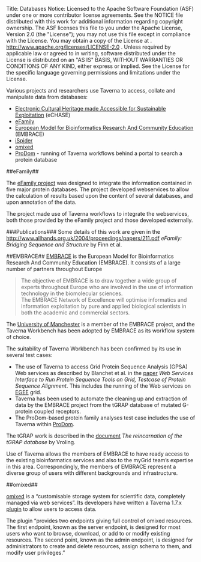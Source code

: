 Title:     Databases
Notice:    Licensed to the Apache Software Foundation (ASF) under one
           or more contributor license agreements.  See the NOTICE file
           distributed with this work for additional information
           regarding copyright ownership.  The ASF licenses this file
           to you under the Apache License, Version 2.0 (the
           "License"); you may not use this file except in compliance
           with the License.  You may obtain a copy of the License at
           .
             http://www.apache.org/licenses/LICENSE-2.0
           .
           Unless required by applicable law or agreed to in writing,
           software distributed under the License is distributed on an
           "AS IS" BASIS, WITHOUT WARRANTIES OR CONDITIONS OF ANY
           KIND, either express or implied.  See the License for the
           specific language governing permissions and limitations
           under the License.

Various projects and researchers use Taverna to access, collate and manipulate data from databases:

 - [Electronic Cultural Heritage made Accessible for Sustainable Exploitation][1] (eCHASE)
 - [eFamily][2]
 - [European Model for Bioinformatics Research And Community Education][3] (EMBRACE)
 - [iSpider][4]
 - [omixed][5]
 - [ProDom][6] - running of Taverna workflows behind a portal to search a protein database

<a name="efamily"></a>
##eFamily##

The [eFamily project][7] was designed to integrate the information contained in five major protein databases. 
   The project developed webservices to allow the calculation of results based upon the content of 
   several databases, and upon annotation of the data.

The project made use of Taverna workflows to integrate the webservices, 
   both those provided by the eFamily project and those developed externally.

###Publications###
Some details of this work are given in the http://www.allhands.org.uk/2004/proceedings/papers/211.pdf 
   *eFamily: Bridging Sequence and Structure* by Finn et al.

<a name="embrace"></a>
##EMBRACE##
[EMBRACE][8] is the European Model for Bioinformatics Research And Community Education (EMBRACE).
It consists of a large number of partners throughout Europe

> The objective of EMBRACE is to draw together a wide group of experts
> throughout Europe who are involved in the use of information
> technology in the biomolecular sciences.  
> The EMBRACE Network of Excellence will optimise informatics and information exploitation by
> pure and applied biological scientists in both the academic and commercial sectors.

The [University of Manchester][9] is a member of the EMBRACE project, 
   and the Taverna Workbench has been adopted by EMBRACE as its workflow system of choice.

The suitability of Taverna Workbench has been confirmed by its use in several test cases:

 - The use of Taverna to access Grid Protein Sequence Analysis (GPSA) Web services as described by 
      Blanchet et al. in the [paper][10] 
      *Web Services Interface to Run Protein Sequence Tools on Grid, Testcase of Protein Sequence Alignment*. 
   This includes the running of the Web services on [EGEE][11] grid.
 - Taverna has been used to automate the cleaning up and extraction of data by the EMBRACE project from the 
      tGRAP database of mutated G-protein coupled receptors.
 - The ProDom-based protein family analyses test case includes the use of Taverna within [ProDom][12].

The tGRAP work is described in the [document][13] *The reincarnation of the tGRAP database* by Vroling.

Use of Taverna allows the members of EMBRACE to have ready access to the existing bioinformatics services and 
   also to the myGrid team’s expertise in this area. Correspondingly, the members of EMBRACE represent 
   a diverse group of users with different backgrounds and infrastructure.

<a name="omixed"></a>
##omixed##

[omixed][14]</a> is a “customisable storage system for scientific data, completely managed via web services”. 
Its developers have written a Taverna 1.7.x [plugin][15] to allow users to access data.

The plugin “provides two endpoints giving full control of omixed resources. 
The first endpoint, known as the server endpoint, is designed for most users who want to browse, download, 
   or add to or modify existing resources. 
The second point, known as the admin endpoint, is designed for administrators to create and delete resources, 
   assign schema to them, and modify user privileges.”


  [1]: /introduction/taverna-in-use/multimedia.html#echase
  [2]: #efamily
  [3]: #embrace
  [4]: /introduction/related-projects.html#ispider
  [5]: #omixed
  [6]: /introduction/taverna-in-use/protein-and-proteomics.html#prodom
  [7]: http://www.ebi.ac.uk/pdbe/docs/sifts/efamily.html
  [8]: http://www.embracegrid.info/
  [9]: http://www.manchester.ac.uk/
  [10]: http://dx.doi.org/10.1007/11946465_22
  [11]: https://eu-egee-org.web.cern.ch/eu-egee-org/index.html
  [12]: /introduction/taverna-in-use/protein-and-proteomics.html#prodom
  [13]: http://www.myexperiment.org/files/29
  [14]: http://nebc.nerc.ac.uk/tools/omixed/overview
  [15]: http://www.omixed.org/documentation/omixed%20taverna%20plugin